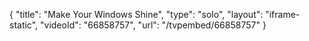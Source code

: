 {
    "title": "Make Your Windows Shine",
    "type": "solo",
    "layout": "iframe-static",
    "videoId": "66858757",
    "url": "\/tvpembed\/66858757"
}